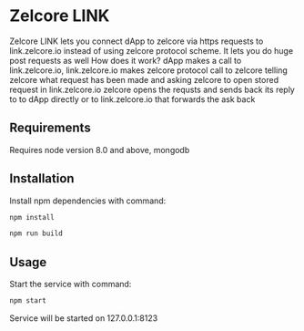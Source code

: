 # Zelcore LINK

Zelcore LINK lets you connect dApp to zelcore via https requests to link.zelcore.io instead of using zelcore protocol scheme. It lets you do huge post requests as well
How does it work?
dApp makes a call to link.zelcore.io, link.zelcore.io makes zelcore protocol call to zelcore telling zelcore what request has been made and asking zelcore to open stored request in link.zelcore.io
zelcore opens the requsts and sends back its reply to to dApp directly or to link.zelcore.io that forwards the ask back

## Requirements

Requires node version 8.0 and above, mongodb

## Installation

Install npm dependencies with command:

```javascript
npm install
```

```javascript
npm run build
```

## Usage

Start the service with command:

```javascript
npm start
```

Service will be started on 127.0.0.1:8123

